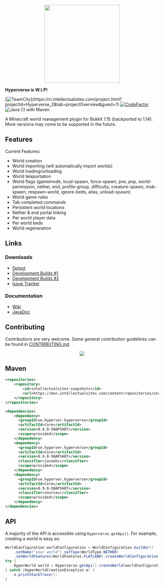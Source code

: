 <p align="center">
    <img height="256px" width="246px" src="https://plotsquared.com/assets/img/hyperverse.png">
</p>

**Hyperverse is W.I.P!**

[![TeamCity](https://ci.intellectualsites.com/app/rest/builds/aggregated/strob:(buildType:(project:(id:Hyperverse_2)))/statusIcon.svg)](https://ci.intellectualsites.com/project.html?projectId=Hyperverse_2&tab=projectOverview&guest=1)
[![CodeFactor](https://www.codefactor.io/repository/github/sauilitired/hyperverse/badge)](https://www.codefactor.io/repository/github/sauilitired/hyperverse) ![Java CI with Maven](https://github.com/Sauilitired/Hyperverse/workflows/Java%20CI%20with%20Maven/badge.svg)

A Minecraft world management plugin for Bukkit 1.15 (backported to 1.14).
More versions may come to be supported in the future.

## Features

Current Features:
- World creation 
- World importing (will automatically import worlds)
- World loading/unloading
- World teleportation
- World flags (gamemode, local-spawn, force-spawn, 
pve, pvp, world-permission, nether, end, profile-group, difficulty, creature-spawn, mob-spawn, respawn-world, ignore-beds, alias, unload-spawn)
- World game rules
- Tab completed commands
- Persistent world locations
- Nether & end portal linking
- Per world player data
- Per world beds
- World regeneration

## Links


### Downloads
- [Spigot](https://www.spigotmc.org/resources/hyperverse-w-i-p.77550/)
- [Development Builds #1](https://ci.athion.net/job/Hyperverse/)
- [Development Builds #2](https://ci.intellectualsites.com/project.html?projectId=Hyperverse_2&tab=projectOverview&guest=1)
- [Issue Tracker](https://issues.intellectualsites.com/projects/58b45c18-71d9-4e6a-9095-68761926c007)

### Documentation
- [Wiki](https://wiki.intellectualsites.com/hyperverse/home)
- [JavaDoc](https://plotsquared.com/docs/hyperverse/)

## Contributing

Contributions are very welcome. Some general contribution
guidelines can be found in [CONTRIBUTING.md](https://github.com/Sauilitired/Hyperverse/blob/master/CONTRIBUTING.md)


<p align="center">
<img src="https://bstats.org/signatures/bukkit/Hyperverse.svg" />
</p>

## Maven

```xml
<repositories>
    <repository>
        <id>intellectualsites-snapshots</id>
        <url>https://mvn.intellectualsites.com/content/repositories/snapshots</url>
    </repository>
</repositories>

<dependencies>
    <dependency>
      <groupId>se.hyperver.hyperverse</groupId>
      <artifactId>Core</artifactId>
      <version>0.9.0-SNAPSHOT</version>
      <scope>provided</scope>
    </dependency>
    <dependency>
      <groupId>se.hyperver.hyperverse</groupId>
      <artifactId>Core</artifactId>
      <version>0.9.0-SNAPSHOT</version>
      <classifier>javadoc</classifier>
      <scope>provided</scope>
    </dependency>
    <dependency>
      <groupId>se.hyperver.hyperverse</groupId>
      <artifactId>Core</artifactId>
      <version>0.9.0-SNAPSHOT</version>
      <classifier>sources</classifier>
      <scope>provided</scope>
    </dependency>
</dependencies>
```

## API

A majority of the API is accessible using `Hyperverse.getApi()`. For example, creating
a world is easy as:

```java
WorldConfiguration worldConfiguration = WorldConfiguration.builder()
    .setName("your world").setType(WorldType.NETHER)
    .setWorldFeatures(WorldFeatures.FLATLAND).createWorldConfiguration();
try {
    HyperWorld world = Hyperverse.getApi().createWorld(worldConfiguration);
} catch (HyperWorldCreationException e) {
    e.printStackTrace();
}
```
